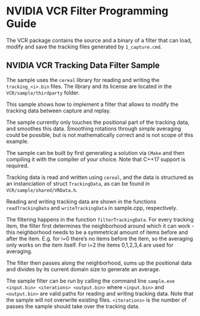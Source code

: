 # NVIDIA VCR Filter Programming Guide

The VCR package contains the source and a binary of a filter that can load, modify and save the tracking files generated by `1_capture.cmd`.

## NVIDIA VCR Tracking Data Filter Sample

The sample uses the `cereal` library for reading and writing the `tracking_<i>.bin` files. The library and its license are located in the `VCR/sample/thirdparty` folder.

This sample shows how to implement a filter that allows to modify the tracking data between capture and replay.

The sample currently only touches the positional part of the tracking data, and smoothes this data. Smoothing rotations through simple averaging could be possible, but is not mathematically correct and is not scope of this example.

The sample can be built by first generating a solution via `CMake` and then compiling it with the compiler of your choice. Note that C++17 support is required.

Tracking data is read and written using `cereal`, and the data is structured as an instanciation of struct `TrackingData`, as can be found in `VCR/sample/shared/VRData.h`.

Reading and writing tracking data are shown in the functions `readTrackingData` and `writeTrackingData` in sample.cpp, respectively.

The filtering happens in the function `filterTrackingData`. For every tracking item, the filter first determines the neighborhood around which it can work - this neighborhood needs to be a symmetrical amount of items before and after the item. E.g. for i=0 there’s no items before
the item, so the averaging only works on the item itself. For i=2 the items 0,1,2,3,4 are used for averaging.

The filter then passes along the neighborhood, sums up the positional data and divides by its current domain size to generate an average.

The sample filter can be run by calling the command line `sample.exe <input.bin> <iterations> <output.bin>` where `<input.bin>` and `<output.bin>` are valid paths for reading and writing tracking data. Note that the sample will not overwrite existing files. `<iterations>` is the
number of passes the sample should take over the tracking data.
